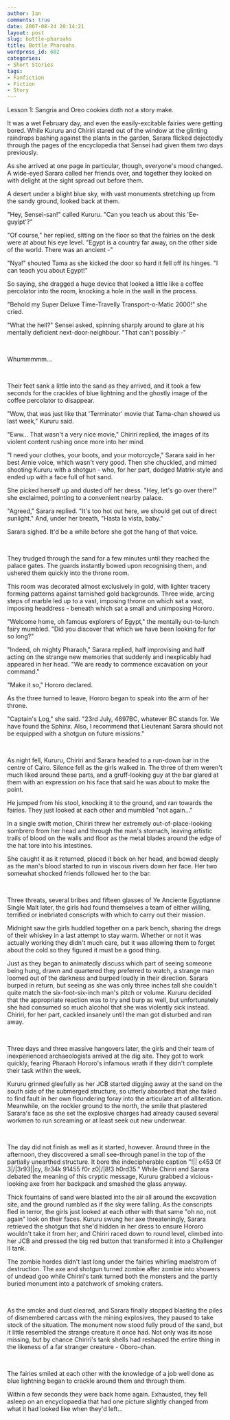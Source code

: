 ```yaml
---
author: Ian
comments: true
date: 2007-08-24 20:14:21
layout: post
slug: bottle-pharoahs
title: Bottle Pharoahs
wordpress_id: 602
categories:
- Short Stories
tags:
- Fanfiction
- Fiction
- Story
---
```


<div id="notes">
<p>Lesson 1: Sangria and Oreo cookies doth not a story make.</p>
</div>
<div>
<p>It was a wet February day, and even the easily-excitable fairies were getting bored. While Kururu and Chiriri stared out of the window at the glinting raindrops bashing against the plants in the garden, Sarara flicked dejectedly through the pages of the encyclopedia that Sensei had given them two days previously.</p>
<p>As she arrived at one page in particular, though, everyone&#039;s mood changed. A wide-eyed Sarara called her friends over, and together they looked on with delight at the sight spread out before them.</p>
<p>A desert under a blight blue sky, with vast monuments stretching up from the sandy ground, looked back at them.</p>
<p>"Hey, Sensei-san!" called Kururu. "Can you teach us about this &#039;Ee-guyipt&#039;?"</p>
<p>"Of course," her replied, sitting on the floor so that the fairies on the desk were at about his eye level. "Egypt is a country far away, on the other side of the world. There was an ancient -"</p>
<p>"Nya!" shouted Tama as she kicked the door so hard it fell off its hinges. "I can teach you about Egypt!"</p>
<p>So saying, she dragged a huge device that looked a little like a coffee percolator into the room, knocking a hole in the wall in the process.</p>
<p>"Behold my Super Deluxe Time-Travelly Transport-o-Matic 2000!" she cried.</p>
<p>"What the hell?" Sensei asked, spinning sharply around to glare at his mentally deficient next-door-neighbour. "That can&#039;t possibly -"</p>
<br />
<p>Whummmmm...</p>
<br />
<p>Their feet sank a little into the sand as they arrived, and it took a few seconds for the crackles of blue lightning and the ghostly image of the coffee percolator to disappear.</p>
<p>"Wow, that was just like that &#039;Terminator&#039; movie that Tama-chan showed us last week," Kururu said.</p>
<p>"Eww... That wasn&#039;t a very nice movie," Chiriri replied, the images of its violent content rushing once more into her mind.</p>
<p>"I need your clothes, your boots, and your motorcycle," Sarara said in her best Arnie voice, which wasn&#039;t very good. Then she chuckled, and mimed shooting Kururu with a shotgun - who, for her part, dodged Matrix-style and ended up with a face full of hot sand.</p>
<p>She picked herself up and dusted off her dress. "Hey, let&#039;s go over there!" she exclaimed, pointing to a convenient nearby palace.</p>
<p>"Agreed," Sarara replied. "It&#039;s too hot out here, we should get out of direct sunlight." And, under her breath, "Hasta la vista, baby."</p>
<p>Sarara sighed. It&#039;d be a while before she got the hang of that voice.</p>
<br />
<p>They trudged through the sand for a few minutes until they reached the palace gates. The guards instantly bowed upon recognising them, and ushered them quickly into the throne room.</p>
<p>This room was decorated almost exclusively in gold, with lighter tracery forming patterns against tarnished gold backgrounds. Three wide, arcing steps of marble led up to a vast, imposing throne on which sat a vast, imposing headdress - beneath which sat a small and unimposing Hororo.</p>
<p>"Welcome home, oh famous explorers of Egypt," the mentally out-to-lunch fairy mumbled. "Did you discover that which we have been looking for for so long?"</p>
<p>"Indeed, oh mighty Pharaoh," Sarara replied, half improvising and half acting on the strange new memories that suddenly and inexplicably had appeared in her head. "We are ready to commence excavation on your command."</p>
<p>"Make it so," Hororo declared.</p>
<p>As the three turned to leave, Hororo began to speak into the arm of her throne.</p>
<p>"Captain&#039;s Log," she said. "23rd July, 4697BC, whatever BC stands for. We have found the Sphinx. Also, I recommend that Lieutenant Sarara should not be equipped with a shotgun on future missions."</p>
<br />
<p>As night fell, Kururu, Chiriri and Sarara headed to a run-down bar in the centre of Cairo. Silence fell as the girls walked in. The three of them weren&#039;t much liked around these parts, and a gruff-looking guy at the bar glared at them with an expression on his face that said he was about to make the point.</p>
<p>He jumped from his stool, knocking it to the ground, and ran towards the fairies. They just looked at each other and mumbled "not again..."</p>
<p>In a single swift motion, Chiriri threw her extremely out-of-place-looking sombrero from her head and through the man&#039;s stomach, leaving artistic trails of blood on the walls and floor as the metal blades around the edge of the hat tore into his intestines.</p>
<p>She caught it as it returned, placed it back on her head, and bowed deeply as the man&#039;s blood started to run in viscous rivers down her face. Her two somewhat shocked friends followed her to the bar.</p>
<br />
<p>Three threats, several bribes and fifteen glasses of Ye Anciente Egyptianne Single Malt later, the girls had found themselves a team of either willing, terrified or inebriated conscripts with which to carry out their mission.</p>
<p>Midnight saw the girls huddled together on a park bench, sharing the dregs of their whiskey in a last attempt to stay warm. Whether or not it was actually working they didn&#039;t much care, but it was allowing them to forget about the cold so they figured it must be a good thing.</p>
<p>Just as they began to animatedly discuss which part of seeing someone being hung, drawn and quartered they preferred to watch, a strange man loomed out of the darkness and burped loudly in their direction. Sarara burped in return, but seeing as she was only three inches tall she couldn&#039;t quite match the six-foot-six-inch man&#039;s pitch or volume. Kururu decided that the appropriate reaction was to try and burp as well, but unfortunately she had consumed so much alcohol that she was violently sick instead. Chiriri, for her part, cackled insanely until the man got disturbed and ran away.</p>
<br />
<p>Three days and three massive hangovers later, the girls and their team of inexperienced archaeologists arrived at the dig site. They got to work quickly, fearing Pharaoh Hororo&#039;s infamous wrath if they didn&#039;t complete their task within the week.</p>
<p>Kururu grinned gleefully as her JCB started digging away at the sand on the south side of the submerged structure, so utterly absorbed that she failed to find fault in her own floundering foray into the articulate art of alliteration. Meanwhile, on the rockier ground to the north, the smile that plastered Sarara&#039;s face as she set the explosive charges had already caused several workmen to run screaming or at least seek out new underwear.</p>
<br />
<p>The day did not finish as well as it started, however. Around three in the afternoon, they discovered a small see-through panel in the top of the partially unearthed structure. It bore the indecipherable caption "!|| c453 0f 3|/|3r93||cy, 8r34k 91455 f0r z0|/|8!3 h0rd35." While Chiriri and Sarara debated the meaning of this cryptic message, Kururu grabbed a vicious-looking axe from her backpack and smashed the glass anyway.</p>
<p>Thick fountains of sand were blasted into the air all around the excavation site, and the ground rumbled as if the sky were falling. As the conscripts fled in terror, the girls just looked at each other with that same "oh no, not again" look on their faces. Kururu swung her axe threateningly, Sarara retrieved the shotgun that she&#039;d hidden in her dress to ensure Hororo wouldn&#039;t take it from her; and Chiriri raced down to round level, climbed into her JCB and pressed the big red button that transformed it into a Challenger II tank.</p>
<p>The zombie hordes didn&#039;t last long under the fairies whirling maelstrom of destruction. The axe and shotgun turned zombie after zombie into showers of undead goo while Chiriri&#039;s tank turned both the monsters and the partly buried monument into a patchwork of smoking craters.</p>
<br />
<p>As the smoke and dust cleared, and Sarara finally stopped blasting the piles of dismembered carcass with the mining explosives, they paused to take stock of the situation. The monument now stood fully proud of the sand, but it little resembled the strange creature it once had. Not only was its nose missing, but by chance Chiriri&#039;s tank shells had reshaped the entire thing in the likeness of a far stranger creature - Oboro-chan.</p>
<br />
<p>The fairies smiled at each other with the knowledge of a job well done as blue lightning began to crackle around them and through them.</p>
<p>Within a few seconds they were back home again. Exhausted, they fell asleep on an encyclopaedia that had one picture slightly changed from what it had looked like when they&#039;d left...</p>
</div>